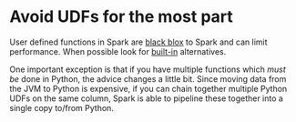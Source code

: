# Avoid UDFs for the most part

User defined functions in Spark are [black blox](https://jaceklaskowski.gitbooks.io/mastering-spark-sql/content/spark-sql-udfs-blackbox.html) to Spark and can limit performance. When possible look for [built-in](https://spark.apache.org/docs/latest/api/sql/index.html) alternatives.


One important exception is that if you have multiple functions which *must be* done in Python, the advice changes a little bit. Since moving data from the JVM to Python is expensive, if you can chain together multiple Python UDFs on the same column, Spark is able to pipeline these together into a single copy to/from Python.
